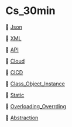 # Cs_30min

👀 [Json](Json.md)

👀 [XML](XML.md)

👀 [API](API.md)

👀 [Cloud](Cloud.md)

👀 [CICD](ClCD.md)

👀 [Class_Object_Instance](Class_Object_Instance.md)

👀 [Static](Static.md)

👀 [Overloading_Overrding](Overloading_Overrding.md)

👀 [Abstraction](Abstraction.md)

